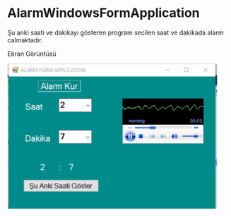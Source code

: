 # AlarmWindowsFormApplication
Şu anki saati ve dakikayı gösteren program secilen saat ve dakikada alarm calmaktadır.

Ekran Görüntüsü

![My image](https://github.com/volkanyenibagci/AlarmWindowsFormApplication/blob/master/AlarmWindowsFormApplication/screenShot.png)
